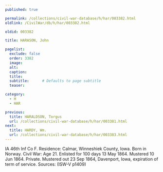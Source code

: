 ```yaml
---
published: true

permalink: /collections/civil-war-database/h/har/003382.html
oldlink: /CivilWar/db/h/har/003382.html

oldid: 003382

title: HARASON, John

pagelist:
  exclude: false
  order: 3382
  image: 
  alt:
  caption:
  title:
  subtitle:      # Defaults to page subtitle
  teaser:

category: 
  - H 
  - HAR

previous:
  title: HARALDSON, Torgus
  url: /collections/civil-war-database/h/har/003381.html  
next:
  title: HARDY, Wm.
  url: /collections/civil-war-database/h/har/003383.html   
---
```

IA 46th Inf Co F. Residence: Calmar, Winneshiek County, Iowa. Born in Norway. Civil War: Age 21. Enlisted for 100 days 13 May 1864. Mustered 10 Jun 1864. Private. Mustered out 23 Sep 1864, Davenport, Iowa, expiration of term of service. Sources: (ISW-V p1409)